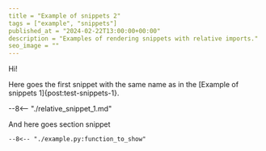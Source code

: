 ```yaml
---
title = "Example of snippets 2"
tags = ["example", "snippets"]
published_at = "2024-02-22T13:00:00+00:00"
description = "Examples of rendering snippets with relative imports."
seo_image = ""
---
```


Hi!

Here goes the first snippet with the same name as in the [Example of snippets 1]{post:test-snippets-1}.

--8<-- "./relative_snippet_1.md"

<!-- more -->

And here goes section snippet

```
--8<-- "./example.py:function_to_show"
```
